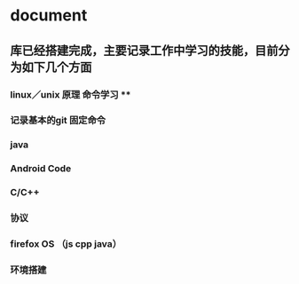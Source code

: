 # document

## 库已经搭建完成，主要记录工作中学习的技能，目前分为如下几个方面
### linux／unix 原理 命令学习  ** 
### 记录基本的git 固定命令
### java
### Android Code
### C/C++
### 协议
### firefox OS （js cpp java）
### 环境搭建

